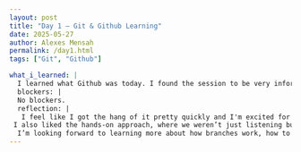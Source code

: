 ```yaml
---
layout: post
title: "Day 1 – Git & Github Learning"
date: 2025-05-27
author: Alexes Mensah
permalink: /day1.html
tags: ["Git", "Github"]

what_i_learned: |
  I learned what Github was today. I found the session to be very informative and engaging! One of the most important takeaways was understanding that a commit acts like a recorded snapshot of the changes made to a file or project. Each commit creates a unique version that developers can refer back to if needed, which is especially helpful when working on large projects or collaborating with others. We practiced creating a repository, making changes, and using commit messages to describe those changes clearly.
  blockers: |
  No blockers.
  reflection: | 
   I feel like I got the hang of it pretty quickly and I'm excited for what's to come. The instructions were clear and concise, which made it easier to follow along and stay engaged. I appreciate how the session broke down the concepts step by step, especially since this was my first time working with Git and GitHub. 
 I also liked the hands-on approach, where we weren’t just listening but actually practicing how to create repositories, make commits, and push changes. That helped me build confidence.
  I’m looking forward to learning more about how branches work, how to collaborate with teammates through pull requests, and how to use GitHub for managing real-world projects. 
---
```

